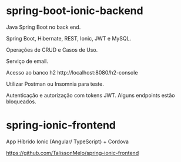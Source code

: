 # spring-boot-ionic-backend
Java Spring Boot no back end.

Spring Boot, Hibernate, REST, Ionic, JWT e MySQL.

Operações de CRUD e Casos de Uso.

Serviço de email.

Acesso ao banco h2
http://localhost:8080/h2-console

Utilizar Postman ou Insomnia para teste.

Autenticação e autorização com tokens JWT.
Alguns endpoints estão bloqueados.

# spring-ionic-frontend
App Híbrido Ionic (Angular/ TypeScript) + Cordova

https://github.com/TalissonMelo/spring-ionic-frontend
